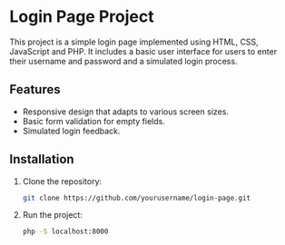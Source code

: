 # Login Page Project

This project is a simple login page implemented using HTML, CSS, JavaScript and PHP. It includes a basic user interface for users to enter their username and password and a simulated login process.


## Features

- Responsive design that adapts to various screen sizes.
- Basic form validation for empty fields.
- Simulated login feedback.

## Installation

1. Clone the repository:

   ```bash
   git clone https://github.com/yourusername/login-page.git

2. Run the project:
    ```bash
    php -S localhost:8000

